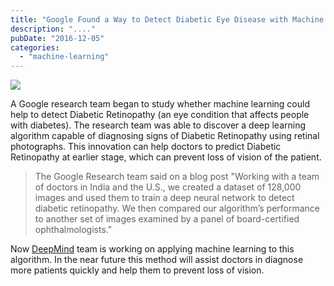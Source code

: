 ```yaml
---
title: "Google Found a Way to Detect Diabetic Eye Disease with Machine Learning"
description: "...."
pubDate: "2016-12-05"
categories: 
  - "machine-learning"
---
```


[![](/images/diabetic-retinopathy-fundus-photo.jpg)](https://3.bp.blogspot.com/-BpbwhArEsMM/WEWZ9Tgze4I/AAAAAAAADgM/2gxC_t6d0EszaElGtUEQ4Jtku-8rtqrmgCLcB/s1600/diabetic-retinopathy-fundus-photo.jpg)

  

A Google research team began to study whether machine learning could help to detect Diabetic Retinopathy (an eye condition that affects people with diabetes). The research team was able to discover a deep learning algorithm capable of diagnosing signs of Diabetic Retinopathy using retinal photographs. This innovation can help doctors to predict Diabetic Retinopathy at earlier stage, which can prevent loss of vision of the patient.

  

> The Google Research team said on a blog post "Working with a team of doctors in India and the U.S., we created a dataset of 128,000 images and used them to train a deep neural network to detect diabetic retinopathy. We then compared our algorithm’s performance to another set of images examined by a panel of board-certified ophthalmologists."

  

Now [DeepMind](https://deepmind.com/) team is working on applying machine learning to this algorithm. In the near future this method will assist doctors in diagnose more patients quickly and help them to prevent loss of vision.
